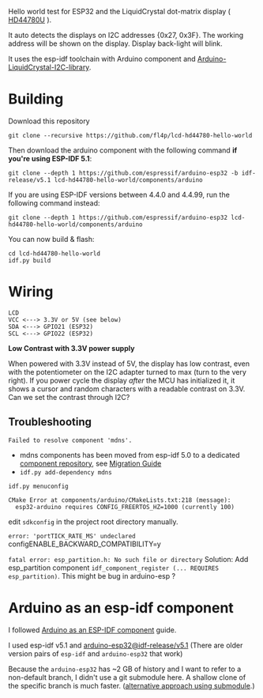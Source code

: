 
Hello world test for ESP32 and the LiquidCrystal dot-matrix display ( [HD44780U](https://www.sparkfun.com/datasheets/LCD/HD44780.pdf) ).

It auto detects the displays on I2C addresses {0x27, 0x3F}. The working address will be shown on the display.
Display back-light will blink.

It uses the esp-idf toolchain with Arduino component and [Arduino-LiquidCrystal-I2C-library](https://github.com/fdebrabander/Arduino-LiquidCrystal-I2C-library).

# Building

Download this repository
```
git clone --recursive https://github.com/fl4p/lcd-hd44780-hello-world
```

Then download the arduino component with the following command **if you're using ESP-IDF 5.1**:
```
git clone --depth 1 https://github.com/espressif/arduino-esp32 -b idf-release/v5.1 lcd-hd44780-hello-world/components/arduino
```

If you are using ESP-IDF versions between 4.4.0 and 4.4.99, run the following command instead:
```
git clone --depth 1 https://github.com/espressif/arduino-esp32 lcd-hd44780-hello-world/components/arduino
```

You can now build & flash:
```
cd lcd-hd44780-hello-world
idf.py build
```

# Wiring
```
LCD
VCC <---> 3.3V or 5V (see below)
SDA <---> GPIO21 (ESP32)
SCL <---> GPIO22 (ESP32)
```

**Low Contrast with 3.3V power supply**

When powered with 3.3V instead of 5V, the display has low contrast, even with the potentiometer on the I2C adapter
turned to max (turn to the very right). If you power cycle the display *after* the MCU has initialized it,
it shows a cursor and random characters with a readable contrast on 3.3V. Can we set the contrast through I2C?


## Troubleshooting
`Failed to resolve component 'mdns'.`
* mdns components has been moved from esp-idf 5.0 to a dedicated [component repository](https://github.com/espressif/esp-protocols/tree/master), see 
[Migration Guide](https://docs.espressif.com/projects/esp-idf/en/latest/esp32/migration-guides/release-5.x/5.0/removed-components.html)
* `idf.py add-dependency mdns`


`idf.py menuconfig`
```
CMake Error at components/arduino/CMakeLists.txt:218 (message):
  esp32-arduino requires CONFIG_FREERTOS_HZ=1000 (currently 100)
```
edit `sdkconfig` in the project root directory manually.


`error: 'portTICK_RATE_MS' undeclared`
configENABLE_BACKWARD_COMPATIBILITY=y


`fatal error: esp_partition.h: No such file or directory`
Solution: Add esp_partition component `idf_component_register (... REQUIRES esp_partition)`. This might be bug in arduino-esp ?


# Arduino as an esp-idf component

I followed [Arduino as an ESP-IDF component](https://espressif-docs.readthedocs-hosted.com/projects/arduino-esp32/en/latest/esp-idf_component.html) guide.

I used esp-idf v5.1 and [arduino-esp32@idf-release/v5.1](https://github.com/espressif/arduino-esp32/tree/idf-release/v5.1)
(There are older version pairs of `esp-idf` and `arduino-esp32` that work)

Because the `arduino-esp32` has ~2 GB of history and I want to refer to a non-default branch, I didn't use a git submodule here.
A shallow clone of the specific branch is much faster. ([alternative approach using submodule](https://gist.github.com/kouk/3ba77edce12e95c1f779).)

